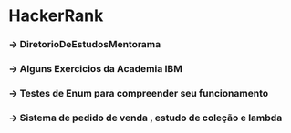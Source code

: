 # HackerRank

### -> DiretorioDeEstudosMentorama

### -> Alguns Exercicios da Academia IBM

### -> Testes de Enum para compreender seu funcionamento

### -> Sistema de pedido de venda , estudo de coleção e lambda

